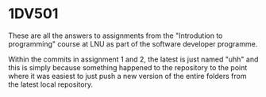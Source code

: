# 1DV501

These are all the answers to assignments from the "Introdution to programming" course at LNU as part of the software developer programme.

Within the commits in assignment 1 and 2, the latest is just named "uhh" and this is simply because something happened to the repository to the point where it was easiest to just push a new version of the entire folders from the latest local repository.
